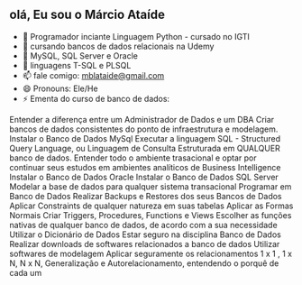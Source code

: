 olá, Eu sou o Márcio Ataíde 
-
- 🔭 Programador inciante Linguagem Python - cursado no  IGTI 
- 🌱 cursando bancos de dados relacionais na Udemy  
- 👯 MySQL, SQL Server e Oracle
- 🤔 linguagens T-SQL e PLSQL
- 📫 fale comigo: mblataide@gmail.com
- 😄 Pronouns: Ele/He
- ⚡ Ementa do curso de banco de dados:

Entender a diferença entre um Administrador de Dados e um DBA
Criar bancos de dados consistentes do ponto de infraestrutura e modelagem.
Instalar o Banco de Dados MySql
Executar a linguagem SQL - Structured Query Language, ou Linguagem de Consulta Estruturada em QUALQUER banco de dados.
Entender todo o ambiente trasacional e optar por continuar seus estudos em ambientes analíticos de Business Intelligence
Instalar o Banco de Dados Oracle
Instalar o Banco de Dados SQL Server
Modelar a base de dados para qualquer sistema transacional
Programar em Banco de Dados
Realizar Backups e Restores dos seus Bancos de Dados
Aplicar Constraints de qualquer natureza em suas tabelas
Aplicar as Formas Normais
Criar Triggers, Procedures, Functions e Views
Escolher as funções nativas de qualquer banco de dados, de acordo com a sua necessidade
Utilizar o Dicionário de Dados
Estar seguro na disciplina Banco de Dados
Realizar downloads de softwares relacionados a banco de dados
Utilizar softwares de modelagem
Aplicar seguramente os relacionamentos 1 x 1 , 1 x N, N x N, Generalização e Autorelacionamento, entendendo o porquê de cada um


